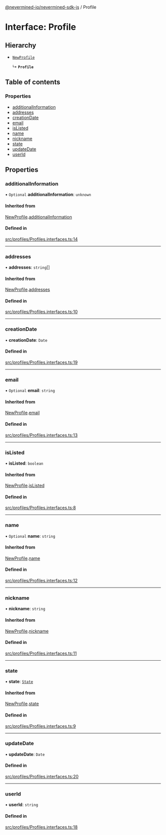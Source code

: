 [@nevermined-io/nevermined-sdk-js](../code-reference.md) / Profile

# Interface: Profile

## Hierarchy

- [`NewProfile`](NewProfile.md)

  ↳ **`Profile`**

## Table of contents

### Properties

- [additionalInformation](Profile.md#additionalinformation)
- [addresses](Profile.md#addresses)
- [creationDate](Profile.md#creationdate)
- [email](Profile.md#email)
- [isListed](Profile.md#islisted)
- [name](Profile.md#name)
- [nickname](Profile.md#nickname)
- [state](Profile.md#state)
- [updateDate](Profile.md#updatedate)
- [userId](Profile.md#userid)

## Properties

### additionalInformation

• `Optional` **additionalInformation**: `unknown`

#### Inherited from

[NewProfile](NewProfile.md).[additionalInformation](NewProfile.md#additionalinformation)

#### Defined in

[src/profiles/Profiles.interfaces.ts:14](https://github.com/nevermined-io/sdk-js/blob/661349d/src/profiles/Profiles.interfaces.ts#L14)

___

### addresses

• **addresses**: `string`[]

#### Inherited from

[NewProfile](NewProfile.md).[addresses](NewProfile.md#addresses)

#### Defined in

[src/profiles/Profiles.interfaces.ts:10](https://github.com/nevermined-io/sdk-js/blob/661349d/src/profiles/Profiles.interfaces.ts#L10)

___

### creationDate

• **creationDate**: `Date`

#### Defined in

[src/profiles/Profiles.interfaces.ts:19](https://github.com/nevermined-io/sdk-js/blob/661349d/src/profiles/Profiles.interfaces.ts#L19)

___

### email

• `Optional` **email**: `string`

#### Inherited from

[NewProfile](NewProfile.md).[email](NewProfile.md#email)

#### Defined in

[src/profiles/Profiles.interfaces.ts:13](https://github.com/nevermined-io/sdk-js/blob/661349d/src/profiles/Profiles.interfaces.ts#L13)

___

### isListed

• **isListed**: `boolean`

#### Inherited from

[NewProfile](NewProfile.md).[isListed](NewProfile.md#islisted)

#### Defined in

[src/profiles/Profiles.interfaces.ts:8](https://github.com/nevermined-io/sdk-js/blob/661349d/src/profiles/Profiles.interfaces.ts#L8)

___

### name

• `Optional` **name**: `string`

#### Inherited from

[NewProfile](NewProfile.md).[name](NewProfile.md#name)

#### Defined in

[src/profiles/Profiles.interfaces.ts:12](https://github.com/nevermined-io/sdk-js/blob/661349d/src/profiles/Profiles.interfaces.ts#L12)

___

### nickname

• **nickname**: `string`

#### Inherited from

[NewProfile](NewProfile.md).[nickname](NewProfile.md#nickname)

#### Defined in

[src/profiles/Profiles.interfaces.ts:11](https://github.com/nevermined-io/sdk-js/blob/661349d/src/profiles/Profiles.interfaces.ts#L11)

___

### state

• **state**: [`State`](../enums/State.md)

#### Inherited from

[NewProfile](NewProfile.md).[state](NewProfile.md#state)

#### Defined in

[src/profiles/Profiles.interfaces.ts:9](https://github.com/nevermined-io/sdk-js/blob/661349d/src/profiles/Profiles.interfaces.ts#L9)

___

### updateDate

• **updateDate**: `Date`

#### Defined in

[src/profiles/Profiles.interfaces.ts:20](https://github.com/nevermined-io/sdk-js/blob/661349d/src/profiles/Profiles.interfaces.ts#L20)

___

### userId

• **userId**: `string`

#### Defined in

[src/profiles/Profiles.interfaces.ts:18](https://github.com/nevermined-io/sdk-js/blob/661349d/src/profiles/Profiles.interfaces.ts#L18)
